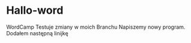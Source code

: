 # Hallo-word
WordCamp
Testuje zmiany w moich Branchu
Napiszemy nowy program.
Dodałem następną linijkę
